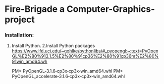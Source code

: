 # Fire-Brigade a Computer-Graphics-project

### Installation:

1. Install Python.
2.Install Python packages 
https://www.lfd.uci.edu/~gohlke/pythonlibs/#_pyopengl:~:text=PyOpenGL%E2%80%913.1.5%E2%80%91cp36%E2%80%91cp36m%E2%80%91win_amd64.wh

    PM> PyOpenGL‑3.1.6‑cp3x‑cp3x‑win_amd64.whl
    PM> PyOpenGL_accelerate‑3.1.6‑cp3x‑cp3x‑win_amd64.whl




